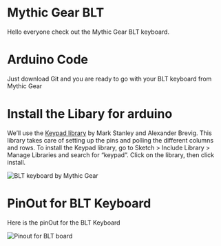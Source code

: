 <!DOCTYPE html>
<html>

<head>
  <meta charset="utf-8">
  <meta name="viewport" content="width=device-width, initial-scale=1.0">
  <title>BLT Keyboard By Mythic Gear !!</title>
  <link rel="stylesheet" href="https://stackedit.io/style.css" />
</head>

<body class="stackedit">
  <div class="stackedit__html"><h1 id="mythic-gear-blt">Mythic Gear BLT</h1>
<p>Hello everyone check out the Mythic Gear BLT keyboard.</p>
<h1 id="arduino-code">Arduino Code</h1>
<p>Just download Git and you are ready to go with your BLT keyboard from Mythic Gear</p>
<h1 id="install-the-libary-for-arduino">Install the Libary for arduino</h1>
<p>We’ll use the <a href="http://playground.arduino.cc/Code/Keypad">Keypad library</a> by Mark Stanley and Alexander Brevig. This library takes care of setting up the pins and polling the different columns and rows. To install the Keypad library, go to Sketch &gt; Include Library &gt; Manage Libraries and search for “keypad”. Click on the library, then click install.</p>
<p><img src="https://i.etsystatic.com/18547611/d/il/db0388/2364682068/il_680x540.2364682068_h7eg.jpg?version=0" alt="BLT keyboard by Mythic Gear "></p>
<h1 id="pinout-for-blt-keyboard">PinOut for BLT Keyboard</h1>
<p>Here is the pinOut for the BLT Keyboard</p>
<p><img src="https://i.etsystatic.com/18547611/r/il/0b7d63/2366207148/il_794xN.2366207148_7kno.jpg" alt="Pinout for BLT board "></p>
</div>
</body>

</html>
